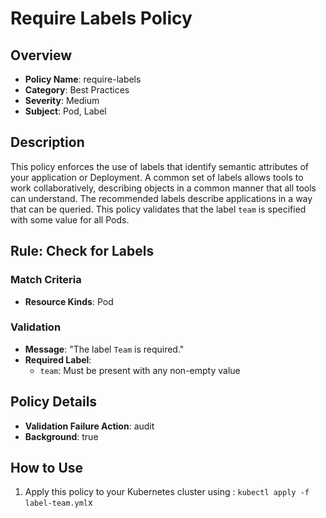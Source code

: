 # Require Labels Policy

## Overview
- **Policy Name**: require-labels
- **Category**: Best Practices
- **Severity**: Medium
- **Subject**: Pod, Label

## Description
This policy enforces the use of labels that identify semantic attributes of your application or Deployment. A common set of labels allows tools to work collaboratively, describing objects in a common manner that all tools can understand. The recommended labels describe applications in a way that can be queried. This policy validates that the label `team` is specified with some value for all Pods.

## Rule: Check for Labels

### Match Criteria
- **Resource Kinds**: Pod

### Validation
- **Message**: "The label `Team` is required."
- **Required Label**: 
  - `team`: Must be present with any non-empty value

## Policy Details
- **Validation Failure Action**: audit
- **Background**: true

## How to Use
1. Apply this policy to your Kubernetes cluster using : `kubectl apply -f label-team.yml`x
